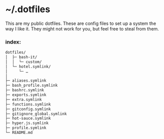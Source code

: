 # ~/.dotfiles

This are my public dotfiles. These are config files to set up a system the way I like it. They might not work for you, but feel free to steal from them.

### index:

```bash
dotfiles/
│  ├─ bash-it/
│  │  └─ custom/
│  └─ hotel.symlink/
│     └─ …
│
├─ aliases.symlink
├─ bash_profile.symlink
├─ bashrc.symlink
├─ exports.symlink
├─ extra.symlink
├─ functions.symlink
├─ gitconfig.symlink
├─ gitignore_global.symlink
├─ hot-sauce.symlink
├─ hyper.js.symlink
├─ profile.symlink
└─ README.md
```
